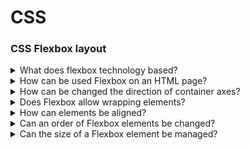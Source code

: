 # CSS

### CSS Flexbox layout

<details>
  <summary>What does flexbox technology based?</summary>

  Each of the flexbox containers has the base and secondary axis directed perpendicularly each other. Flexbox items suited on the base axis can be moved or stretched out by the secondary axis.

</details>

<details>
  <summary>How can be used Flexbox on an HTML page?</summary>

  Need to set a display css property of elemtn to flex or inline-flex values.

</details>

<details>
  <summary>How can be changed the direction of container axes?</summary>

  The direction of flexbox elements could be managed by flex-direction property into a flexbox container element. There are the next available values: row, column, row-reverse, column-reverse.

</details>

<details>
  <summary>Does Flexbox allow wrapping elements?</summary>

  In progress ...

</details>

<details>
  <summary>How can elements be aligned?</summary>

  In progress ...

</details>

<details>
  <summary>Can an order of Flexbox elements be changed?</summary>

  In progress ...

</details>

<details>
  <summary>Can the size of a Flexbox element be managed?</summary>

  In progress ...

</details>

